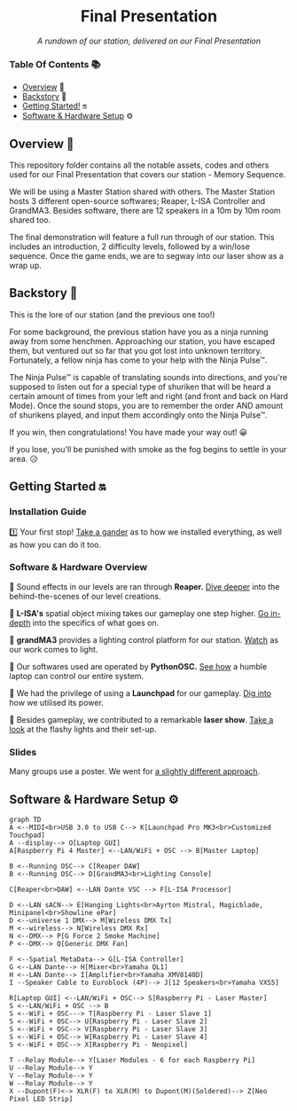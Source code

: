 <h1 align="center">
  Final Presentation
</h1>

<p align="center">
  <i align="center">A rundown of our station, delivered on our Final Presentation
  </i>
</p>

### Table Of Contents 📚

- [Overview](#overview) 📃
- [Backstory](#backstory) 📖
- [Getting Started!](#getting-started) 🔛
- [Software & Hardware Setup](#setup) ⚙️

## <a id="overview"> Overview 📃</a>
This repository folder contains all the notable assets, codes and others used for our Final Presentation that covers our station - Memory Sequence.

We will be using a Master Station shared with others. The Master Station hosts 3 different open-source softwares; Reaper, L-ISA Controller and GrandMA3. Besides software, there are 12 speakers in a 10m by 10m room shared too.

The final demonstration will feature a full run through of our station. This includes an introduction, 2 difficulty levels, followed by a win/lose sequence. Once the game ends, we are to segway into our laser show as a wrap up. 

## <a id="backstory"> Backstory 📖</a>
This is the lore of our station (and the previous one too!)

For some background, the previous station have you as a ninja running away from some henchmen. Approaching our station, you have escaped them, but ventured out so far that you got lost into unknown territory. Fortunately, a fellow ninja has come to your help with the Ninja Pulse™.

The Ninja Pulse™ is capable of translating sounds into directions, and you're supposed to listen out for a special type of shuriken that will be heard a certain amount of times from your left and right (and front and back on Hard Mode). Once the sound stops, you are to remember the order AND amount of shurikens played, and input them accordingly onto the Ninja Pulse™.

If you win, then congratulations! You have made your way out! 😀

If you lose, you'll be punished with smoke as the fog begins to settle in your area. 😥

## <a id="getting-started"> Getting Started 🔛</a>
### Installation Guide

1️⃣ Your first stop! [Take a gander](https://github.com/uselesskcid/EGL314-Project-S.O.N.I.C-Team-C-POC/blob/main/Final_Presentation/Installation/Installation_Guide.md) as to how we installed everything, as well as how you can do it too.

### Software & Hardware Overview

🔳 Sound effects in our levels are ran through <b>Reaper.</b> [Dive deeper](https://github.com/uselesskcid/EGL314-Project-S.O.N.I.C-Team-C-POC/blob/main/Final_Presentation/Reaper_DAW/Reaper.md) into the behind-the-scenes of our level creations.

🔲 <b>L-ISA's</b> spatial object mixing takes our gameplay one step higher. [Go in-depth](https://github.com/uselesskcid/EGL314-Project-S.O.N.I.C-Team-C-POC/blob/main/Final_Presentation/L-ISA_Controller/L-ISA.md) into the specifics of what goes on.

🔳 <b>grandMA3</b> provides a lighting control platform for our station. [Watch](https://github.com/uselesskcid/EGL314-Project-S.O.N.I.C-Team-C-POC/blob/main/Final_Presentation/GrandMA3/grandma3.md) as our work comes to light.

🔲 Our softwares used are operated by <b>PythonOSC.</b> [See how](https://github.com/uselesskcid/EGL314-Project-S.O.N.I.C-Team-C-POC/blob/main/Final_Presentation/OSC/OSC.md) a humble laptop can control our entire system.

🔳 We had the privilege of using a <b>Launchpad</b> for our gameplay. [Dig into](https://github.com/uselesskcid/EGL314-Project-S.O.N.I.C-Team-C-POC/blob/main/Final_Presentation/Launchpad_(Ninja_Pulse)/Launchpad.md) how we utilised its power.

🔲 Besides gameplay, we contributed to a remarkable <b>laser show</b>. [Take a look](https://github.com/uselesskcid/EGL314-Project-S.O.N.I.C-Team-C-POC/blob/main/Final_Presentation/Laser_Sequence/Laser.md) at the flashy lights and their set-up.

### Slides
Many groups use a poster. We went for [a slightly different approach](https://github.com/uselesskcid/EGL314-Project-S.O.N.I.C-Team-C-POC/blob/main/Final_Presentation/Slides).

## <a id="setup"> Software & Hardware Setup ⚙️</a>
```mermaid
graph TD
A <--MIDI<br>USB 3.0 to USB C--> K[Launchpad Pro MK3<br>Customized Touchpad] 
A --display--> O[Laptop GUI]
A[Raspberry Pi 4 Master] <--LAN/WiFi + OSC --> B[Master Laptop]

B <--Running OSC--> C[Reaper DAW]
B <--Running OSC--> D[GrandMA3<br>Lighting Console]

C[Reaper<br>DAW] <--LAN Dante VSC --> F[L-ISA Processor]

D <--LAN sACN--> E[Hanging Lights<br>Ayrton Mistral, Magicblade, Minipanel<br>Showline ePar]
D <--universe 1 DMX--> M[Wireless DMX Tx]
M <--wireless--> N[Wireless DMX Rx]
N <--DMX--> P[G Force 2 Smoke Machine]
P <--DMX--> Q[Generic DMX Fan]

F <--Spatial MetaData--> G[L-ISA Controller]
G <--LAN Dante--> H[Mixer<br>Yamaha QL1]
H <--LAN Dante--> I[Amplifier<br>Yamaha XMV8140D]
I --Speaker Cable to Euroblock (4P)--> J[12 Speakers<br>Yamaha VXS5]

R[Laptop GUI] <--LAN/WiFi + OSC--> S[Raspberry Pi - Laser Master]
S <--LAN/WiFi + OSC --> B
S <--WiFi + OSC---> T[Raspberry Pi - Laser Slave 1]
S <--WiFi + OSC--> U[Raspberry Pi - Laser Slave 2]
S <--WiFi + OSC--> V[Raspberry Pi - Laser Slave 3]
S <--WiFi + OSC--> W[Raspberry Pi - Laser Slave 4]
S <--WiFi + OSC--> X[Raspberry Pi - Neopixel]

T --Relay Module--> Y[Laser Modules - 6 for each Raspberry Pi]
U --Relay Module--> Y
V --Relay Module--> Y
W --Relay Module--> Y
X --Dupont(F)<-> XLR(F) to XLR(M) to Dupont(M)(Soldered)--> Z[Neo Pixel LED Strip]
```